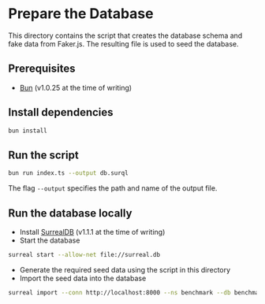 # Prepare the Database

This directory contains the script that creates the database schema and fake data from Faker.js. The resulting file is used to seed the database.

## Prerequisites

- [Bun](https://bun.sh/docs/installation) (v1.0.25 at the time of writing)

## Install dependencies

```bash
bun install
```

## Run the script

```bash
bun run index.ts --output db.surql
```

The flag `--output` specifies the path and name of the output file.

## Run the database locally

- Install [SurrealDB](https://docs.surrealdb.com/docs/installation/overview) (v1.1.1 at the time of writing)
- Start the database

```bash
surreal start --allow-net file://surreal.db
```

- Generate the required seed data using the script in this directory
- Import the seed data into the database

```bash
surreal import --conn http://localhost:8000 --ns benchmark --db benchmark db.surql
```
